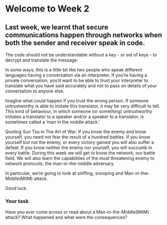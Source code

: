 # Welcome to Week 2

## Last week, we learnt that secure communications happen through networks when both the sender and receiver speak in code.

The code should not be understandable without a key - or set of keys - to decrypt and translate the message.

In some ways, this is a little bit like two people who speak different languages having a conversation via an interpreter.  If you’re having a private conversation, you’d want to be able to trust your interpreter to translate what you have said accurately and not to pass on details of your conversation to anyone else.  

Imagine what could happen if you trust the wrong person. If someone untrustworthy is able to imitate this translator, it may be very difficult to tell. This kind of behaviour, in which someone (or something) untrustworthy imitates a translator to a speaker and/or a speaker to a translator, is sometimes called a ‘man in the middle attack.’

Quoting Sun Tzu in The Art of War: If you know the enemy and know yourself, you need not fear the result of a hundred battles. If you know yourself but not the enemy, or every victory gained you will also suffer a defeat. If you know neither the enemy nor yourself, you will succumb in every battle. During this week we will get to know the network, our battle field. We will also learn the capabilities of the most threatening enemy to network protocols, the man-in-the-middle adversary.

In particular, we’re going to look at sniffing, snooping and Man-in-the-Middle(MitM) attack.

Good luck.

### Your task

Have you ever come across or read about a Man-in-the-Middle(MitM) attack? What happened and what were the consequences?
